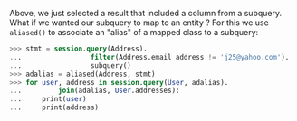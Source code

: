 Above, we just selected a result that included a column from a subquery. What if we wanted our subquery to map to an entity ? For this we use `aliased()` to associate an "alias" of a mapped class to a subquery:
    
```sql    
>>> stmt = session.query(Address).
...                 filter(Address.email_address != 'j25@yahoo.com').
...                 subquery()
>>> adalias = aliased(Address, stmt)
>>> for user, address in session.query(User, adalias).
...         join(adalias, User.addresses):
...     print(user)
...     print(address)
```    
    
